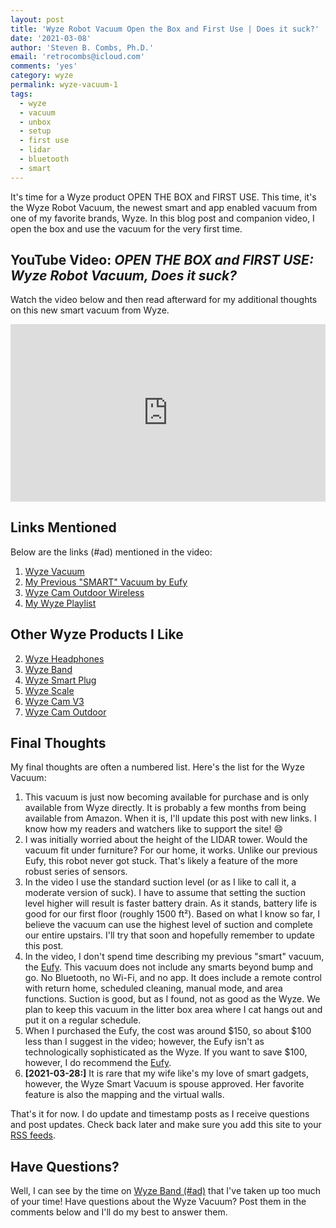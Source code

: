 ```yaml
---
layout: post
title: 'Wyze Robot Vacuum Open the Box and First Use | Does it suck?'
date: '2021-03-08'
author: 'Steven B. Combs, Ph.D.'
email: 'retrocombs@icloud.com'
comments: 'yes'
category: wyze
permalink: wyze-vacuum-1
tags:
  - wyze
  - vacuum
  - unbox
  - setup
  - first use
  - lidar
  - bluetooth
  - smart
---
```


It's time for a Wyze product OPEN THE BOX and FIRST USE. This time, it's the Wyze Robot Vacuum, the newest smart and app enabled vacuum from one of my favorite brands, Wyze. In this blog post and companion video, I open the box and use the vacuum for the very first time.

## YouTube Video: _OPEN THE BOX and FIRST USE: Wyze Robot Vacuum, Does it suck?_

Watch the video below and then read afterward for my additional thoughts on this new smart vacuum from Wyze.

<div style="position:relative;padding-top:56.25%;"><p><iframe src="https://www.youtube.com/embed/TzlbTFLvuoE" frameborder="0" allowfullscreen="true" mozallowfullscreen="true" webkitallowfullscreen="true" style="position:absolute;top:0;left:0;width:100%;height:100%;"></iframe></p></div>

## Links Mentioned

Below are the links (#ad) mentioned in the video:

1. [Wyze Vacuum](https://amzn.to/3fm1liV)
1. [My Previous "SMART" Vacuum by Eufy](https://amzn.to/3qstLJS)
2. [Wyze Cam Outdoor Wireless](/gadgets/2020/08/17/unbox-setup-wyze-cam-outdoor.html)
3. [My Wyze Playlist](https://www.youtube.com/playlist?list=PLRVBh2hjFTokf2amubNe1PZpzac3TUHwi)

## Other Wyze Products I Like

2. [Wyze Headphones](https://amzn.to/2OxL8fc)
3. [Wyze Band](https://amzn.to/3fo229k)
4. [Wyze Smart Plug](https://amzn.to/2Y4W3ig)
5. [Wyze Scale](https://amzn.to/31SsVMs)
6. [Wyze Cam V3](https://wyze.com/wyze-cam-v3.html)
7. [Wyze Cam Outdoor](https://amzn.to/3bsfWqN)

## Final Thoughts

My final thoughts are often a numbered list. Here's the list for the Wyze Vacuum:

1. This vacuum is just now becoming available for purchase and is only available from Wyze directly. It is probably a few months from being available from Amazon. When it is, I'll update this post with new links. I know how my readers and watchers like to support the site! 😄
2. I was initially worried about the height of the LIDAR tower. Would the vacuum fit under furniture? For our home, it works. Unlike our previous Eufy, this robot never got stuck. That's likely a feature of the more robust series of sensors.
3. In the video I use the standard suction level (or as I like to call it, a moderate version of suck). I have to assume that setting the suction level higher will result is faster battery drain. As it stands, battery life is good for our first floor (roughly 1500 ft²). Based on what I know so far, I believe the vacuum can use the highest level of suction and complete our entire upstairs. I'll try that soon and hopefully remember to update this post.
4. In the video, I don't spend time describing my previous "smart" vacuum, the [Eufy](https://amzn.to/3qstLJS). This vacuum does not include any smarts beyond bump and go. No Bluetooth, no Wi-Fi, and no app. It does include a remote control with return home, scheduled cleaning, manual mode, and area functions. Suction is good, but as I found, not as good as the Wyze. We plan to keep this vacuum in the litter box area where I cat hangs out and put it on a regular schedule.
5. When I purchased the Eufy, the cost was around $150, so about $100 less than I suggest in the video; however, the Eufy isn't as technologically sophisticated as the Wyze. If you want to save $100, however, I do recommend the [Eufy](https://amzn.to/3qstLJS).
6. **[2021-03-28:]** It is rare that my wife like's my love of smart gadgets, however, the Wyze Smart Vacuum is spouse approved. Her favorite feature is also the mapping and the virtual walls.

That's it for now. I do update and timestamp posts as I receive questions and post updates. Check back later and make sure you add this site to your [RSS feeds](/rss).

## Have Questions?

Well, I can see by the time on [Wyze Band (#ad)](https://amzn.to/2PXhPQM) that I've taken up too much of your time! Have questions about the Wyze Vacuum? Post them in the comments below and I'll do my best to answer them.
<!--stackedit_data:
eyJoaXN0b3J5IjpbLTExNjA3MzM1NDYsLTE2Mjg4MDIxMTAsLT
EwNzIyMjQwNTQsLTM4MDIyMTAxMiw1MTcyMzkwNzQsLTEwMDgw
NTU5MTIsNDg5MjEwMF19
-->
